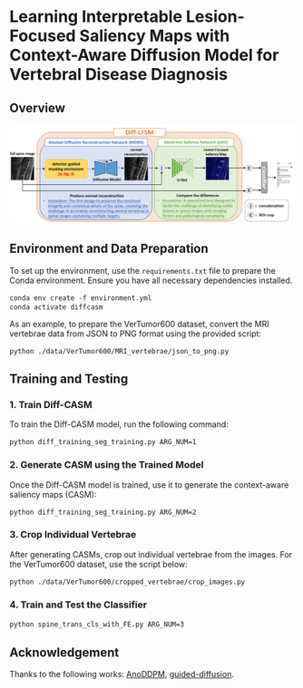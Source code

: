 # Learning Interpretable Lesion-Focused Saliency Maps with Context-Aware Diffusion Model for Vertebral Disease Diagnosis

## Overview

![Figure 2](figs/fig2_JBHI_workflow_page-0001.jpg)

## Environment and Data Preparation

To set up the environment, use the `requirements.txt` file to prepare the Conda environment. Ensure you have all necessary dependencies installed.

```
conda env create -f environment.yml
conda activate diffcasm
```

As an example, to prepare the VerTumor600 dataset, convert the MRI vertebrae data from JSON to PNG format using the provided script:

```
python ./data/VerTumor600/MRI_vertebrae/json_to_png.py
```

## Training and Testing

### 1. Train Diff-CASM

To train the Diff-CASM model, run the following command:

```
python diff_training_seg_training.py ARG_NUM=1
```

### 2. Generate CASM using the Trained Model

Once the Diff-CASM model is trained, use it to generate the context-aware saliency maps (CASM):

```
python diff_training_seg_training.py ARG_NUM=2
```

### 3. Crop Individual Vertebrae

After generating CASMs, crop out individual vertebrae from the images. For the VerTumor600 dataset, use the script below:

```
python ./data/VerTumor600/cropped_vertebrae/crop_images.py
```

### 4. Train and Test the Classifier

```
python spine_trans_cls_with_FE.py ARG_NUM=3
```

## Acknowledgement
Thanks to the following works: [AnoDDPM](https://github.com/Julian-Wyatt/AnoDDPM), [guided-diffusion](https://github.com/openai/guided-diffusion).

